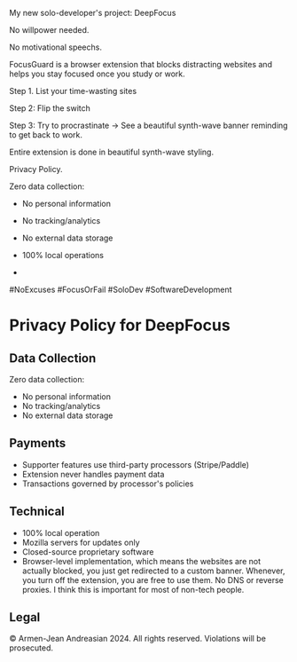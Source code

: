 My new solo-developer's project: DeepFocus


No willpower needed.

No motivational speechs.


FocusGuard is a browser extension that blocks distracting websites and helps you stay focused once you study or work.


Step 1. List your time-wasting sites

Step 2: Flip the switch

Step 3: Try to procrastinate → See a beautiful synth-wave banner reminding to get back to work.


Entire extension is done in beautiful synth-wave styling.


Privacy Policy.


Zero data collection:

- No personal information

- No tracking/analytics

- No external data storage


- 100% local operations

-



#NoExcuses #FocusOrFail #SoloDev #SoftwareDevelopment


# Privacy Policy for DeepFocus

## Data Collection
Zero data collection:
- No personal information
- No tracking/analytics
- No external data storage

## Payments
- Supporter features use third-party processors (Stripe/Paddle)
- Extension never handles payment data
- Transactions governed by processor's policies

## Technical
- 100% local operation
- Mozilla servers for updates only
- Closed-source proprietary software
- Browser-level implementation, which means the websites are not actually blocked, you just get redirected to a custom banner. Whenever, you turn off the extension, you are free to use them. No DNS or reverse proxies. I think this is important for most of non-tech people.


## Legal
© Armen-Jean Andreasian 2024. All rights reserved.
Violations will be prosecuted.